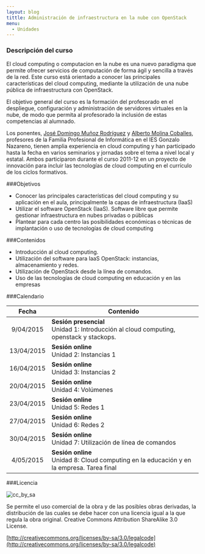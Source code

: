 ```yaml
---
layout: blog
tittle: Administración de infraestructura en la nube con OpenStack
menu:
  - Unidades
---
```

### Descripción del curso

El cloud computing o computacion en la nube es una nuevo paradigma que permite
ofrecer servicios de computación de forma ágil y sencilla a través de la
red. Este curso está orientado a conocer las principales características del
cloud computing, mediante la utilización de una nube pública de infraestructura
con OpenStack. 

El objetivo general del curso es la formación del profesorado en el despliegue, 
configuración y administración de servidores virtuales en la nube, de modo que
permita al profesorado la inclusión de estas competencias al alumnado. 

Los ponentes, [José Domingo Muñoz Rodríguez](http://www.josedomingo.org) y
[Alberto Molina Coballes](http://albertomolina.wordpress.com), profesores de la
Familia Profesional de Informática en el IES Gonzalo Nazareno, tienen amplia
experiencia en cloud computing y han participado hasta la fecha en varios
seminarios y jornadas sobre el tema a nivel local y estatal. Ambos participaron
durante el curso 2011-12 en un proyecto de innovación para incluir las
tecnologías de cloud computing en el currículo de los ciclos formativos.

###Objetivos
* Conocer las principales características del cloud computing y su aplicación en
  el aula, principalmente la capas de infraestructura (IaaS)
* Utilizar el software OpenStack (IaaS). Software libre que permite gestionar
  infraestructura en nubes privadas o públicas
* Plantear para cada centro las posibilidades económicas o técnicas de
  implantación o uso de tecnologías de cloud computing 


###Contenidos
* Introducción al cloud computing.
* Utilización del software para IaaS OpenStack: instancias, almacenamiento y
  redes.
* Utilización de OpenStack desde la línea de comandos.
* Uso de las tecnologías de cloud computing en educación y en las empresas

###Calendario


|Fecha|Contenido|
|:---:|---------|
|9/04/2015|**Sesión presencial**<br/>Unidad 1: Introducción al cloud computing, openstack y stackops.|
|13/04/2015|**Sesión online**<br/>Unidad 2: Instancias 1|
|16/04/2015|**Sesión online**<br/>Unidad 3: Instancias 2|
|20/04/2015|**Sesión online**<br/>Unidad 4: Volúmenes|
|23/04/2015|**Sesión online**<br/>Unidad 5: Redes 1|
|27/04/2015|**Sesión online**<br/>Unidad 6: Redes 2|
|30/04/2015|**Sesión online**<br/>Unidad 7: Utilización de línea de comandos|
|4/05/2015|**Sesión online**<br/>Unidad 8: Cloud computing en la educación y en la empresa. Tarea final|

###Licencia

![cc_by_sa](http://iesgn.github.io/cloud/img/cc_by_sa.png)

Se permite el uso comercial de la obra y de las posibles obras derivadas, la
distribución de las cuales se debe hacer con una licencia igual a la que regula
la obra original. Creative Commons Attribution ShareAlike 3.0 License.

[http://creativecommons.org/licenses/by-sa/3.0/legalcode](http://creativecommons.org/licenses/by-sa/3.0/legalcode)

